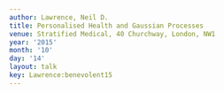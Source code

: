 ```yaml
---
author: Lawrence, Neil D.
title: Personalised Health and Gaussian Processes
venue: Stratified Medical, 40 Churchway, London, NW1
year: '2015'
month: '10'
day: '14'
layout: talk
key: Lawrence:benevolent15
---
```

